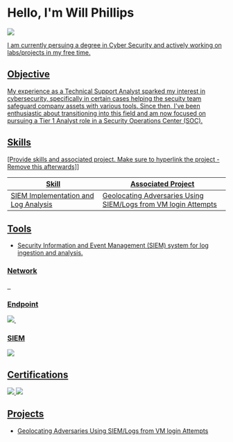 # Hello, I'm Will Phillips
<a href="https://linkedin.com/in/william-phillips12"><img src="https://img.shields.io/badge/-LinkedIn-0072b1?&style=for-the-badge&logo=linkedin&logoColor=white" />

I am currently persuing a degree in Cyber Security and actively working on labs/projects in my free time.

## Objective
My experience as a Technical Support Analyst sparked my interest in cybersecurity, specifically in certain cases helping the secuity team safeguard company assets with various tools. Since then, I've been enthusiastic about transitioning into this field and am now focused on pursuing a Tier 1 Analyst role in a Security Operations Center (SOC).
## Skills
[Provide skills and associated project. Make sure to hyperlink the project - Remove this afterwards]]

| Skill                                         | Associated Project         |
|-----------------------------------------------|----------------------------|
| SIEM Implementation and Log Analysis          | <a href="https://github.com/Willphillips96/Azure-SIEM-Honeypot-Lab">Geolocating Adversaries Using SIEM/Logs from VM login Attempts</a>|


## Tools
- Security Information and Event Management (SIEM) system for log ingestion and analysis.

### Network
<div>
    <img src="" />
    <img src="" />
    <img src="" />
</div>

### Endpoint
<div>
    <img src="https://img.shields.io/badge/-Microsoft_Defender_for_Endpoint-00A4EF?&style=for-the-badge&logo=Microsoft&logoColor=white" />
    <img src="" />
</div>

### SIEM
<div>
    <img src="https://img.shields.io/badge/-Microsoft_Sentinel-0078D4?&style=for-the-badge&logo=Microsoft&logoColor=white" />
</div>

## Certifications
<div>
<img src="https://img.shields.io/badge/-Security%2B-FF0000?&style=for-the-badge&logo=CompTIA&logoColor=white" />
<img src="https://img.shields.io/badge/-Azure%20Fundamentals-0078D4?&style=for-the-badge&logo=Microsoft%20Azure&logoColor=white" />
</div>

## Projects
- <a href="https://github.com/Willphillips96/Azure-SIEM-Honeypot-Lab">Geolocating Adversaries Using SIEM/Logs from VM login Attempts</a>
